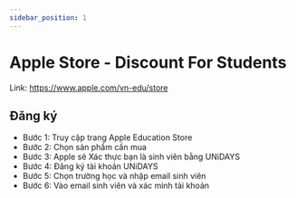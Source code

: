 ```yaml
---
sidebar_position: 1
---
```


# Apple Store - Discount For Students

Link: https://www.apple.com/vn-edu/store

## Đăng ký

- Bước 1: Truy cập trang Apple Education Store
- Bước 2: Chọn sản phẩm cần mua
- Bước 3: Apple sẽ Xác thực bạn là sinh viên bằng UNiDAYS
- Bước 4: Đăng ký tài khoản UNiDAYS
- Bước 5: Chọn trường học và nhập email sinh viên
- Bước 6: Vào email sinh viên và xác minh tài khoản 